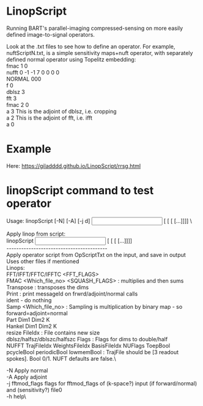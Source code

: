 # LinopScript

Running BART's parallel-imaging compressed-sensing on more easily defined image-to-signal operators.

Look at the .txt files to see how to define an operator.
For example, nuftScriptN.txt, is a simple sensitivity maps+nuft operator, with separately defined normal operator using Topelitz embedding:\
fmac 1 0\
nufft 0 -1 -1 7 0 0 0 0\
NORMAL 000\
f 0\
dblsz 3\
fft 3\
fmac 2 0\
a 3     This is the adjoint of dblsz, i.e. cropping\
a 2     This is the adjoint of fft, i.e. ifft\
a 0

# Example
Here:
https://giladddd.github.io/LinopScript/rrsg.html

# linopScript command to test operator
Usage: linopScript [-N] [-A] [-j d] <OpScriptTxt> <StartDims> <input> [<file0> [<file> [<file2> [...]]]] <output>\

Apply linop from script:\
linopScript <OpScriptTxt> <StartDims> <input> [<file0> [<file> [<file2> [...]]]] <output>\
-----------------------------------------\
Apply operator script from OpScriptTxt on the input, and save in output\
Uses other files if mentioned\
Linops:\
FFT/IFFT/FFTC/IFFTC <FFT_FLAGS>\
FMAC <Which_file_no> <SQUASH_FLAGS> : multiplies and then sums\
Transpose <dim1> <dim2> : transposes the dims\
Print <messageId> : print messageId on frwrd/adjoint/normal calls\
ident - do nothing\
Samp <Which_file_no> : Sampling is multiplication by binary map - so forward=adjoint=normal\
Part Dim1 Dim2 K\
Hankel Dim1 Dim2 K\
resize FileIdx : File contains new size\
dblsz/halfsz/dblszc/halfszc Flags : Flags for dims to double/half\
NUFFT TrajFileIdx WeightsFileIdx BasisFileIdx NUFlags ToepBool pcycleBool periodicBool lowmemBool : TrajFile should be [3 readout spokes]. Bool 0/1. NUFT defaults are false.\

-N		Apply normal\
-A		Apply adjoint\
-j fftmod_flags      	flags for fftmod_flags of (k-space?) input (if forward/normal) and (sensitivity?) file0\
-h		help\

